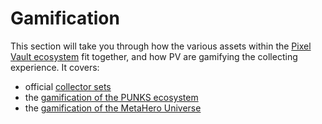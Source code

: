 # Gamification

This section will take you through how the various assets within the [Pixel Vault ecosystem](../ecosystem/) fit together, and how PV are gamifying the collecting experience. It covers:

* official [collector sets](sets.md)
* the [gamification of the PUNKS ecosystem](punks/)
* the [gamification of the MetaHero Universe](MHU/)
